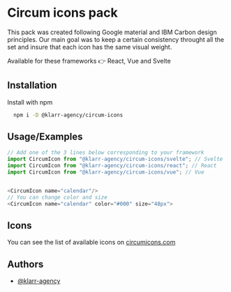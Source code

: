 # Circum icons pack

This pack was created following Google material and IBM Carbon design principles. Our main goal was to keep a certain consistency throught all the set and insure that each icon has the same visual weight.

Available for these frameworks 👉 React, Vue and Svelte

## Installation

Install with npm

```bash
  npm i -D @klarr-agency/circum-icons
```

## Usage/Examples

```javascript
// Add one of the 3 lines below corresponding to your framework
import CircumIcon from "@klarr-agency/circum-icons/svelte"; // Svelte
import CircumIcon from "@klarr-agency/circum-icons/react"; // React
import CircumIcon from "@klarr-agency/circum-icons/vue"; // Vue


<CircumIcon name="calendar"/>
// You can change color and size
<CircumIcon name="calendar" color="#000" size="48px">
```

## Icons

You can see the list of available icons on [circumicons.com](https://circumicons.com)

## Authors

-   [@klarr-agency](https://www.github.com/klarr-agency)
